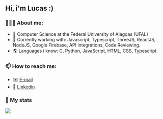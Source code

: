 ## Hi, i'm Lucas :)

### 🙋🏽‍♂️ About me:
- 📘 Computer Science at the Federal University of Alagoas (UFAL)
- 🔭 Currently working with: Javascript, Typescript, ThreeJS, ReactJS, NodeJS, Google Firebase, API integrations, Code Reviewing.
- 🌎 Languages i know: C, Python, JavaScript, HTML, CSS, Typescript.

### 📫 How to reach me:
-  ✉️ [E-mail](mailto:lucas.ol.tnr@gmail.com)
-  🔷 [Linkedin](https://www.linkedin.com/in/lucas-ten%C3%B3rio-74502a1a1/)

### 📝 My stats
<a href="https://github.com/lucastnr">
  <img align="center" src="https://github-readme-stats.vercel.app/api?username=lucastnr&show_icons=true" />
</a>
